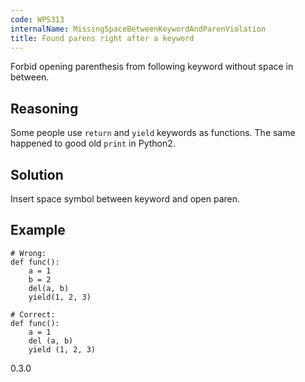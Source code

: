 ```yaml
---
code: WPS313
internalName: MissingSpaceBetweenKeywordAndParenViolation
title: Found parens right after a keyword
---
```


Forbid opening parenthesis from following keyword without space in
between.

## Reasoning
Some people use `return` and `yield` keywords as functions. The same
happened to good old `print` in Python2.

## Solution
Insert space symbol between keyword and open paren.

## Example

    # Wrong:
    def func():
        a = 1
        b = 2
        del(a, b)
        yield(1, 2, 3)
    
    # Correct:
    def func():
        a = 1
        del (a, b)
        yield (1, 2, 3)

<div class="versionadded">

0.3.0

</div>